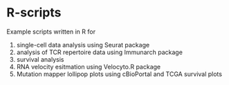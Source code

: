 # R-scripts
Example scripts written in R for 
1. single-cell data analysis using Seurat package
2. analysis of TCR repertoire data using Immunarch package
3. survival analysis
4. RNA velocity esitmation using Velocyto.R package
5. Mutation mapper lollipop plots using cBioPortal and TCGA survival plots

